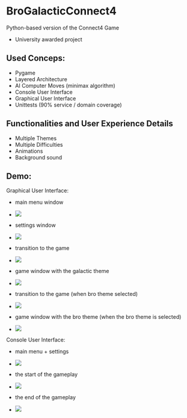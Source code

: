 # BroGalacticConnect4
Python-based version of the Connect4 Game
- University awarded project

## Used Conceps:
  - Pygame
  - Layered Architecture
  - AI Computer Moves (minimax algorithm)
  - Console User Interface
  - Graphical User Interface
  - Unittests (90% service / domain coverage)
  
 ## Functionalities and User Experience Details
  
  - Multiple Themes
  - Multiple Difficulties
  - Animations
  - Background sound
  
 ## Demo:
  Graphical User Interface:
  
  - main menu window
  - ![](presentation_images/menu.png)
  
  - settings window
  - ![](presentation_images/settings.png)

  - transition to the game
  - ![](presentation_images/transition%20galactic%20mode.png)
  
  - game window with the galactic theme
  - ![](presentation_images/galactic%20theme.png)

  - transition to the game (when bro theme selected)
  - ![](presentation_images/transition%20bro%20mode.png)

  - game window with the bro theme (when the bro theme is selected)
  - ![](presentation_images/bro%20mode%20theme.png)

  Console User Interface:
  
  - main menu + settings
  - ![](presentation_images/console%20settings.png)

  - the start of the gameplay
  - ![](presentation_images/console%20game1.png)

  - the end of the gameplay
  - ![](presentation_images/console%20game2.png)
  
 
